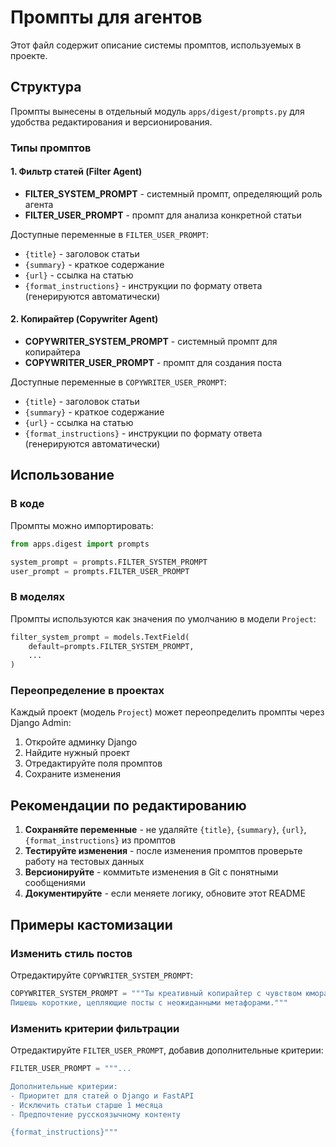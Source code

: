 # Промпты для агентов

Этот файл содержит описание системы промптов, используемых в проекте.

## Структура

Промпты вынесены в отдельный модуль `apps/digest/prompts.py` для удобства редактирования и версионирования.

### Типы промптов

#### 1. Фильтр статей (Filter Agent)

- **FILTER_SYSTEM_PROMPT** - системный промпт, определяющий роль агента
- **FILTER_USER_PROMPT** - промпт для анализа конкретной статьи

Доступные переменные в `FILTER_USER_PROMPT`:
- `{title}` - заголовок статьи
- `{summary}` - краткое содержание
- `{url}` - ссылка на статью
- `{format_instructions}` - инструкции по формату ответа (генерируются автоматически)

#### 2. Копирайтер (Copywriter Agent)

- **COPYWRITER_SYSTEM_PROMPT** - системный промпт для копирайтера
- **COPYWRITER_USER_PROMPT** - промпт для создания поста

Доступные переменные в `COPYWRITER_USER_PROMPT`:
- `{title}` - заголовок статьи
- `{summary}` - краткое содержание
- `{url}` - ссылка на статью
- `{format_instructions}` - инструкции по формату ответа (генерируются автоматически)

## Использование

### В коде

Промпты можно импортировать:

```python
from apps.digest import prompts

system_prompt = prompts.FILTER_SYSTEM_PROMPT
user_prompt = prompts.FILTER_USER_PROMPT
```

### В моделях

Промпты используются как значения по умолчанию в модели `Project`:

```python
filter_system_prompt = models.TextField(
    default=prompts.FILTER_SYSTEM_PROMPT,
    ...
)
```

### Переопределение в проектах

Каждый проект (модель `Project`) может переопределить промпты через Django Admin:

1. Откройте админку Django
2. Найдите нужный проект
3. Отредактируйте поля промптов
4. Сохраните изменения

## Рекомендации по редактированию

1. **Сохраняйте переменные** - не удаляйте `{title}`, `{summary}`, `{url}`, `{format_instructions}` из промптов
2. **Тестируйте изменения** - после изменения промптов проверьте работу на тестовых данных
3. **Версионируйте** - коммитьте изменения в Git с понятными сообщениями
4. **Документируйте** - если меняете логику, обновите этот README

## Примеры кастомизации

### Изменить стиль постов

Отредактируйте `COPYWRITER_SYSTEM_PROMPT`:

```python
COPYWRITER_SYSTEM_PROMPT = """Ты креативный копирайтер с чувством юмора.
Пишешь короткие, цепляющие посты с неожиданными метафорами."""
```

### Изменить критерии фильтрации

Отредактируйте `FILTER_USER_PROMPT`, добавив дополнительные критерии:

```python
FILTER_USER_PROMPT = """...

Дополнительные критерии:
- Приоритет для статей о Django и FastAPI
- Исключить статьи старше 1 месяца
- Предпочтение русскоязычному контенту

{format_instructions}"""
```
